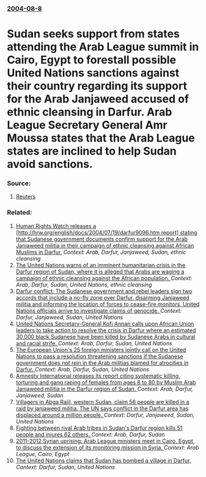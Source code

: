 ### [2004-08-8](/news/2004/08/8/index.md)

#  Sudan seeks support from states attending the Arab League summit in Cairo, Egypt to forestall possible United Nations sanctions against their country regarding its support for the Arab Janjaweed accused of ethnic cleansing in Darfur. Arab League Secretary General Amr Moussa states that the Arab League states are inclined to help Sudan avoid sanctions. 




### Source:

1. [Reuters](http://www.reuters.com/newsArticle.jhtml?type=topNews&storyID=5904310)

### Related:

1. [ Human Rights Watch releases a [http://hrw.org/english/docs/2004/07/19/darfur9096.htm report] stating that Sudanese government documents confirm support for the Arab Janjaweed militia in their campaign of ethnic cleansing against African Muslims in Darfur.](/news/2004/07/20/human-rights-watch-releases-a-http-hrw-org-english-docs-2004-07-19-darfur9096-htm-report-stating-that-sudanese-government-documents-con.md) _Context: Arab, Darfur, Janjaweed, Sudan, ethnic cleansing_
2. [ The United Nations warns of an imminent humanitarian crisis in the Darfur region of Sudan, where it is alleged that Arabs are waging a campaign of ethnic cleansing against the African population. ](/news/2004/04/14/the-united-nations-warns-of-an-imminent-humanitarian-crisis-in-the-darfur-region-of-sudan-where-it-is-alleged-that-arabs-are-waging-a-camp.md) _Context: Arab, Darfur, Sudan, United Nations, ethnic cleansing_
3. [ Darfur conflict: The Sudanese government and rebel leaders sign two accords that include a no-fly zone over Darfur, disarming Janjaweed militia and informing the location of forces to cease-fire monitors. United Nations officials arrive to investigate claims of genocide. ](/news/2004/11/8/darfur-conflict-the-sudanese-government-and-rebel-leaders-sign-two-accords-that-include-a-no-fly-zone-over-darfur-disarming-janjaweed-mil.md) _Context: Darfur, Janjaweed, Sudan, United Nations_
4. [ United Nations Secretary-General Kofi Annan calls upon African Union leaders to take action to resolve the crisis in Darfur where an estimated 30,000 black Sudanese have been killed by Sudanese Arabs in cultural and racial strife. ](/news/2004/07/6/united-nations-secretary-general-kofi-annan-calls-upon-african-union-leaders-to-take-action-to-resolve-the-crisis-in-darfur-where-an-estima.md) _Context: Arab, Darfur, Sudan, United Nations_
5. [ The European Union's 25 foreign ministers jointly call on the United Nations to pass a resolution threatening sanctions if the Sudanese government does not rein in the Arab militias blamed for atrocities in Darfur. ](/news/2004/07/27/the-european-union-s-25-foreign-ministers-jointly-call-on-the-united-nations-to-pass-a-resolution-threatening-sanctions-if-the-sudanese-gov.md) _Context: Arab, Darfur, Sudan, United Nations_
6. [ Amnesty International releases its report citing systematic killing, torturing and gang raping of females from ages 8 to 80 by Muslim Arab Janjaweed militia in the Darfur region of Sudan. ](/news/2004/07/19/amnesty-international-releases-its-report-citing-systematic-killing-torturing-and-gang-raping-of-females-from-ages-8-to-80-by-muslim-arab.md) _Context: Arab, Darfur, Janjaweed, Sudan_
7. [ Villagers in Abga Rajil, western Sudan, claim 56 people are killed in a raid by janjaweed militia. The UN says conflict in the Darfur area has displaced around a million people. ](/news/2004/05/23/villagers-in-abga-rajil-western-sudan-claim-56-people-are-killed-in-a-raid-by-janjaweed-militia-the-un-says-conflict-in-the-darfur-area.md) _Context: Darfur, Janjaweed, Sudan, United Nations_
8. [Fighting between rival Arab tribes in Sudan's Darfur region kills 51 people and injures 62 others. ](/news/2013/02/23/fighting-between-rival-arab-tribes-in-sudan-s-darfur-region-kills-51-people-and-injures-62-others.md) _Context: Arab, Darfur, Sudan_
9. [2011-2012 Syrian uprising: Arab League ministers meet in Cairo, Egypt, to discuss the extension of its monitoring mission in Syria. ](/news/2012/01/22/2011a2012-syrian-uprising-arab-league-ministers-meet-in-cairo-egypt-to-discuss-the-extension-of-its-monitoring-mission-in-syria.md) _Context: Arab League, Cairo, Egypt_
10. [The United Nations claims that Sudan has bombed a village in Darfur. ](/news/2011/05/18/the-united-nations-claims-that-sudan-has-bombed-a-village-in-darfur.md) _Context: Darfur, Sudan, United Nations_
